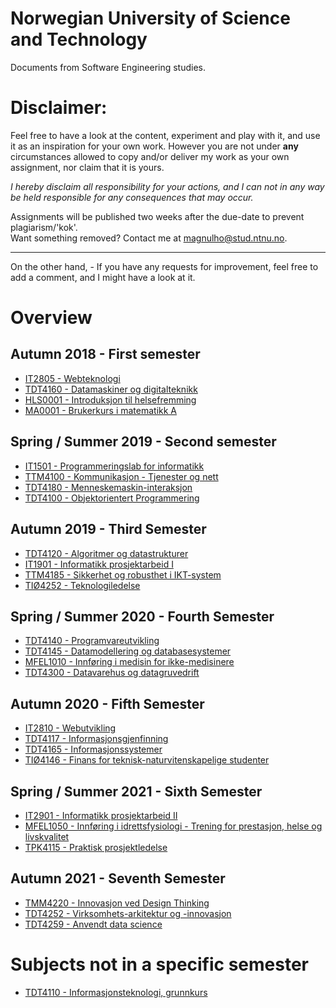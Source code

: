 # Norwegian University of Science and Technology

Documents from Software Engineering studies.

# Disclaimer:

Feel free to have a look at the content, experiment and play with it, and use it as an inspiration for your own work. However you are not under **any** circumstances allowed to copy and/or deliver my work as your own assignment, nor claim that it is yours.

_I hereby disclaim all responsibility for your actions, and I can not in any way be held responsible for any consequences that may occur._

Assignments will be published two weeks after the due-date to prevent plagiarism/'kok'.  
Want something removed? Contact me at <magnulho@stud.ntnu.no>.

<hr>

On the other hand, - If you have any requests for improvement, feel free to add a comment, and I might have a look at it.

# Overview

## Autumn 2018 - First semester

- [IT2805 - Webteknologi](https://github.com/Lekesoldat/NTNU/tree/master/IT2805%20-%20Webteknologi)
- [TDT4160 - Datamaskiner og digitalteknikk](https://github.com/Lekesoldat/NTNU/tree/master/TDT4160%20-%20Datamaskiner%20og%20digitalteknikk/)
- [HLS0001 - Introduksjon til helsefremming](https://github.com/Lekesoldat/NTNU/tree/master/HLS0001%20-%20Introduksjon%20til%20helsefremming)
- [MA0001 - Brukerkurs i matematikk A](https://wiki.math.ntnu.no/ma0001)

## Spring / Summer 2019 - Second semester

- [IT1501 - Programmeringslab for informatikk](https://github.com/Lekesoldat/NTNU/tree/master/IT1501%20-%20Programmeringslab%20for%20informatikk)
- [TTM4100 - Kommunikasjon - Tjenester og nett](https://github.com/Lekesoldat/NTNU/tree/master/TTM4100%20-%20Kommunikasjon%20-%20Tjenester%20og%20nett)
- [TDT4180 - Menneskemaskin-interaksjon](https://github.com/Lekesoldat/NTNU/tree/master/TDT4180%20-%20Menneskemaskin-interaksjon)
- [TDT4100 - Objektorientert Programmering](https://github.com/Lekesoldat/NTNU/tree/master/TDT4100%20-%20Objektorientert%20Programmering)

## Autumn 2019 - Third Semester

- [TDT4120 - Algoritmer og datastrukturer](https://github.com/Lekesoldat/NTNU/tree/master/TDT4120%20-%20Algoritmer%20og%20Datastrukturer/)
- [IT1901 - Informatikk prosjektarbeid I](https://github.com/Lekesoldat/backup)
- [TTM4185 - Sikkerhet og robusthet i IKT-system](https://github.com/Lekesoldat/NTNU/tree/master/TTM4185%20-%20Sikkerhet%20og%20robusthet%20i%20IKT-system)
- [TIØ4252 - Teknologiledelse](#)

## Spring / Summer 2020 - Fourth Semester

- [TDT4140 - Programvareutvikling](#)
- [TDT4145 - Datamodellering og databasesystemer](https://github.com/Lekesoldat/NTNU/tree/master/TDT4145%20-%20Datamodellering%20og%20databasesystemer)
- [MFEL1010 - Innføring i medisin for ikke-medisinere](#)
- [TDT4300 - Datavarehus og datagruvedrift](https://github.com/Lekesoldat/NTNU/tree/master/TDT4300%20-%20Datavarehus%20og%20datagruvedrift)

## Autumn 2020 - Fifth Semester

- [IT2810 - Webutvikling](https://github.com/Lekesoldat/NTNU/tree/master/IT2810%20-%20Webutvikling)
- [TDT4117 - Informasjonsgjenfinning]()
- [TDT4165 - Informasjonssystemer]()
- [TIØ4146 - Finans for teknisk-naturvitenskapelige studenter]()

## Spring / Summer 2021 - Sixth Semester

- [IT2901 - Informatikk prosjektarbeid II]()
- [MFEL1050 - Innføring i idrettsfysiologi - Trening for prestasjon, helse og livskvalitet]()
- [TPK4115 - Praktisk prosjektledelse]()

## Autumn 2021 - Seventh Semester

- [TMM4220 - Innovasjon ved Design Thinking]()
- [TDT4252 - Virksomhets-arkitektur og -innovasjon](https://github.com/Lekesoldat/NTNU/tree/master/TDT4252%20-%20Virksomhets-arkitektur%20og%20-innovasjon)
- [TDT4259 - Anvendt data science](https://github.com/Lekesoldat/NTNU/tree/master/TDT4259%20-%20Anvendt%20data%20science/)

# Subjects not in a specific semester

- [TDT4110 - Informasjonsteknologi, grunnkurs](https://github.com/Lekesoldat/NTNU/tree/master/TDT4110%20-%20Informasjonsteknologi%2C%20grunnkurs)
